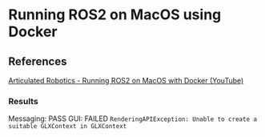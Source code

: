 # Running ROS2 on MacOS using Docker

## References

[Articulated Robotics - Running ROS2 on MacOS with Docker (YouTube)](https://www.youtube.com/watch?v=XcJzOYe3E6M&list=PLunhqkrRNRhaqt0UfFxxC_oj7jscss2qe&ab_channel=ArticulatedRobotics)

### Results
Messaging: PASS
GUI: FAILED `RenderingAPIException: Unable to create a suitable GLXContext in GLXContext`